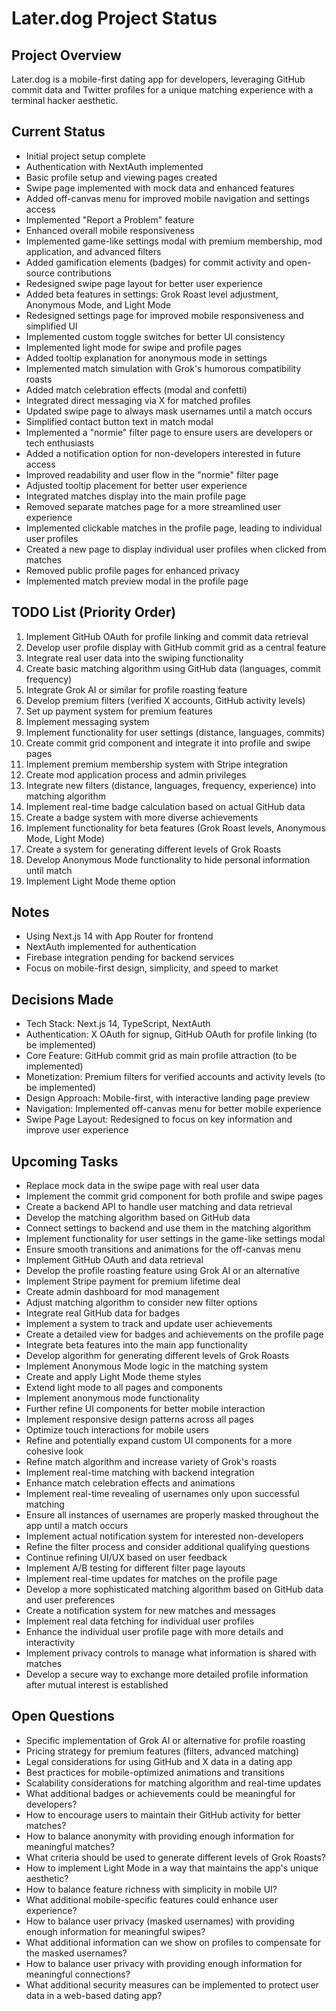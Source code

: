 # Later.dog Project Status

## Project Overview
Later.dog is a mobile-first dating app for developers, leveraging GitHub commit data and Twitter profiles for a unique matching experience with a terminal hacker aesthetic.

## Current Status
- Initial project setup complete
- Authentication with NextAuth implemented
- Basic profile setup and viewing pages created
- Swipe page implemented with mock data and enhanced features
- Added off-canvas menu for improved mobile navigation and settings access
- Implemented "Report a Problem" feature
- Enhanced overall mobile responsiveness
- Implemented game-like settings modal with premium membership, mod application, and advanced filters
- Added gamification elements (badges) for commit activity and open-source contributions
- Redesigned swipe page layout for better user experience
- Added beta features in settings: Grok Roast level adjustment, Anonymous Mode, and Light Mode
- Redesigned settings page for improved mobile responsiveness and simplified UI
- Implemented custom toggle switches for better UI consistency
- Implemented light mode for swipe and profile pages
- Added tooltip explanation for anonymous mode in settings
- Implemented match simulation with Grok's humorous compatibility roasts
- Added match celebration effects (modal and confetti)
- Integrated direct messaging via X for matched profiles
- Updated swipe page to always mask usernames until a match occurs
- Simplified contact button text in match modal
- Implemented a "normie" filter page to ensure users are developers or tech enthusiasts
- Added a notification option for non-developers interested in future access
- Improved readability and user flow in the "normie" filter page
- Adjusted tooltip placement for better user experience
- Integrated matches display into the main profile page
- Removed separate matches page for a more streamlined user experience
- Implemented clickable matches in the profile page, leading to individual user profiles
- Created a new page to display individual user profiles when clicked from matches
- Removed public profile pages for enhanced privacy
- Implemented match preview modal in the profile page

## TODO List (Priority Order)
1. Implement GitHub OAuth for profile linking and commit data retrieval
2. Develop user profile display with GitHub commit grid as a central feature
3. Integrate real user data into the swiping functionality
4. Create basic matching algorithm using GitHub data (languages, commit frequency)
5. Integrate Grok AI or similar for profile roasting feature
6. Develop premium filters (verified X accounts, GitHub activity levels)
7. Set up payment system for premium features
8. Implement messaging system
9. Implement functionality for user settings (distance, languages, commits)
10. Create commit grid component and integrate it into profile and swipe pages
11. Implement premium membership system with Stripe integration
12. Create mod application process and admin privileges
13. Integrate new filters (distance, languages, frequency, experience) into matching algorithm
14. Implement real-time badge calculation based on actual GitHub data
15. Create a badge system with more diverse achievements
16. Implement functionality for beta features (Grok Roast levels, Anonymous Mode, Light Mode)
17. Create a system for generating different levels of Grok Roasts
18. Develop Anonymous Mode functionality to hide personal information until match
19. Implement Light Mode theme option

## Notes
- Using Next.js 14 with App Router for frontend
- NextAuth implemented for authentication
- Firebase integration pending for backend services
- Focus on mobile-first design, simplicity, and speed to market

## Decisions Made
- Tech Stack: Next.js 14, TypeScript, NextAuth
- Authentication: X OAuth for signup, GitHub OAuth for profile linking (to be implemented)
- Core Feature: GitHub commit grid as main profile attraction (to be implemented)
- Monetization: Premium filters for verified accounts and activity levels (to be implemented)
- Design Approach: Mobile-first, with interactive landing page preview
- Navigation: Implemented off-canvas menu for better mobile experience
- Swipe Page Layout: Redesigned to focus on key information and improve user experience

## Upcoming Tasks
- Replace mock data in the swipe page with real user data
- Implement the commit grid component for both profile and swipe pages
- Create a backend API to handle user matching and data retrieval
- Develop the matching algorithm based on GitHub data
- Connect settings to backend and use them in the matching algorithm
- Implement functionality for user settings in the game-like settings modal
- Ensure smooth transitions and animations for the off-canvas menu
- Implement GitHub OAuth and data retrieval
- Develop the profile roasting feature using Grok AI or an alternative
- Implement Stripe payment for premium lifetime deal
- Create admin dashboard for mod management
- Adjust matching algorithm to consider new filter options
- Integrate real GitHub data for badges
- Implement a system to track and update user achievements
- Create a detailed view for badges and achievements on the profile page
- Integrate beta features into the main app functionality
- Develop algorithm for generating different levels of Grok Roasts
- Implement Anonymous Mode logic in the matching system
- Create and apply Light Mode theme styles
- Extend light mode to all pages and components
- Implement anonymous mode functionality
- Further refine UI components for better mobile interaction
- Implement responsive design patterns across all pages
- Optimize touch interactions for mobile users
- Refine and potentially expand custom UI components for a more cohesive look
- Refine match algorithm and increase variety of Grok's roasts
- Implement real-time matching with backend integration
- Enhance match celebration effects and animations
- Implement real-time revealing of usernames only upon successful matching
- Ensure all instances of usernames are properly masked throughout the app until a match occurs
- Implement actual notification system for interested non-developers
- Refine the filter process and consider additional qualifying questions
- Continue refining UI/UX based on user feedback
- Implement A/B testing for different filter page layouts
- Implement real-time updates for matches on the profile page
- Develop a more sophisticated matching algorithm based on GitHub data and user preferences
- Create a notification system for new matches and messages
- Implement real data fetching for individual user profiles
- Enhance the individual user profile page with more details and interactivity
- Implement privacy controls to manage what information is shared with matches
- Develop a secure way to exchange more detailed profile information after mutual interest is established

## Open Questions
- Specific implementation of Grok AI or alternative for profile roasting
- Pricing strategy for premium features (filters, advanced matching)
- Legal considerations for using GitHub and X data in a dating app
- Best practices for mobile-optimized animations and transitions
- Scalability considerations for matching algorithm and real-time updates
- What additional badges or achievements could be meaningful for developers?
- How to encourage users to maintain their GitHub activity for better matches?
- How to balance anonymity with providing enough information for meaningful matches?
- What criteria should be used to generate different levels of Grok Roasts?
- How to implement Light Mode in a way that maintains the app's unique aesthetic?
- How to balance feature richness with simplicity in mobile UI?
- What additional mobile-specific features could enhance user experience?
- How to balance user privacy (masked usernames) with providing enough information for meaningful swipes?
- What additional information can we show on profiles to compensate for the masked usernames?
- How to balance user privacy with providing enough information for meaningful connections?
- What additional security measures can be implemented to protect user data in a web-based dating app?